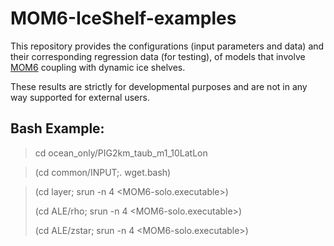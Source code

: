 # MOM6-IceShelf-examples


This repository provides the configurations (input parameters and data) and their corresponding                                                                     regression data (for testing), of models that involve [MOM6](https://github.com/NOAA-GFDL/MOM6)                                                                 coupling with dynamic ice shelves.

These results are strictly for developmental purposes and are not in any way supported for external users.

## Bash Example:

>cd ocean_only/PIG2km_taub_m1_10LatLon

>(cd common/INPUT;. wget.bash)

>(cd layer; srun -n 4 <MOM6-solo.executable>)
>
>(cd ALE/rho; srun -n 4 <MOM6-solo.executable>)
>
>(cd ALE/zstar; srun -n 4 <MOM6-solo.executable>)

